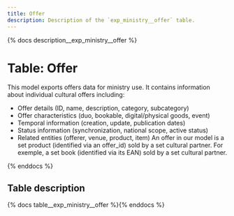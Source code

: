```yaml
---
title: Offer
description: Description of the `exp_ministry__offer` table.
---
```


{% docs description__exp_ministry__offer %}

# Table: Offer

This model exports offers data for ministry use. It contains information about individual cultural offers including:
- Offer details (ID, name, description, category, subcategory)
- Offer characteristics (duo, bookable, digital/physical goods, event)
- Temporal information (creation, update, publication dates)
- Status information (synchronization, national scope, active status)
- Related entities (offerer, venue, product, item)
An offer in our model is a set product (identified via an offer_id) sold by a set cultural partner. For exemple, a set book (identified via its EAN) sold by a set cultural partner.

{% enddocs %}

## Table description

{% docs table__exp_ministry__offer %}{% enddocs %}
